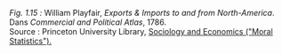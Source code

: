 *Fig. 1.15 :* William Playfair, *Exports & Imports to and from North-America*. Dans *Commercial and Political Atlas*, 1786.  
Source : Princeton University Library, [Sociology and Economics ("Moral Statistics").](https://library.princeton.edu/visual_materials/maps/websites/thematic-maps/quantitative/sociology-economics/sociology-economics.html)